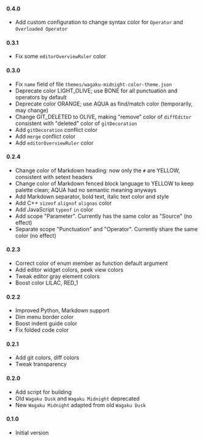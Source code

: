 #### 0.4.0

- Add custom configuration to change syntax color for `Operator` and `Overloaded Operator`

#### 0.3.1

- Fix some `editorOverviewRuler` color

#### 0.3.0

- Fix `name` field of file `themes/wagaku-midnight-color-theme.json`
- Deprecate color LIGHT_OLIVE; use BONE for all punctuation and operators by default
- Deprecate color ORANGE; use AQUA as find/match color (temporarily, may change)
- Change GIT_DELETED to OLIVE, making "remove" color of `diffEditor` consistent with "deleted" color of `gitDecoration`
- Add `gitDecoration` conflict color
- Add `merge` conflict color
- Add `editorOverviewRuler` color

#### 0.2.4

- Change color of Markdown heading: now only the `#` are YELLOW, consistent with setext headers
- Change color of Markdown fenced block language to YELLOW to keep palette clean; AQUA had no semantic meaning anyways
- Add Markdown separator, bold text, italic text color and style
- Add C++ `sizeof` `alignof` `alignas` color
- Add JavaScript `typeof` `in` color
- Add scope "Parameter". Currently has the same color as "Source" (no effect)
- Separate scope "Punctuation" and "Operator". Currently share the same color (no effect)

#### 0.2.3

- Correct color of enum member as function default argument
- Add editor widget colors, peek view colors
- Tweak editor gray element colors
- Boost color LILAC, RED_1

#### 0.2.2

- Improved Python, Markdown support
- Dim menu border color
- Boost indent guide color
- Fix folded code color

#### 0.2.1

- Add git colors, diff colors
- Tweak transparency

#### 0.2.0

- Add script for building
- Old `Wagaku Dusk` and `Wagaku Midnight` deprecated
- New `Wagaku Midnight` adapted from old `Wagaku Dusk`

#### 0.1.0

- Initial version